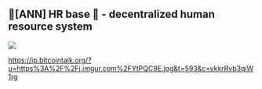 ## 🚀[ANN] HR base 🚀 - decentralized human resource system 

![](https://ip.bitcointalk.org/?u=https%3A%2F%2Fi.imgur.com%2FYtPQC9E.jpg&t=593&c=vkkrRvb3qiW1rg)

https://ip.bitcointalk.org/?u=https%3A%2F%2Fi.imgur.com%2FYtPQC9E.jpg&t=593&c=vkkrRvb3qiW1rg